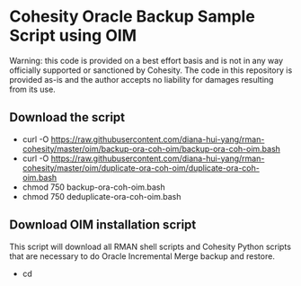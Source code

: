 # Cohesity Oracle Backup Sample Script using OIM

Warning: this code is provided on a best effort basis and is not in any way officially supported or sanctioned by Cohesity. The code in this repository is provided as-is and the author accepts no liability for damages resulting from its use.

## Download the script

- curl -O https://raw.githubusercontent.com/diana-hui-yang/rman-cohesity/master/oim/backup-ora-coh-oim/backup-ora-coh-oim.bash
- curl -O https://raw.githubusercontent.com/diana-hui-yang/rman-cohesity/master/oim/duplicate-ora-coh-oim/duplicate-ora-coh-oim.bash
- chmod 750 backup-ora-coh-oim.bash
- chmod 750 deduplicate-ora-coh-oim.bash

## Download OIM installation script
This script will download all RMAN shell scripts and Cohesity Python scripts that are necessary to do Oracle Incremental Merge backup and restore. 
- cd <script directory>
- curl -O https://raw.githubusercontent.com/diana-hui-yang/rman-cohesity/master/nfs/oim-download.bash
- chmod 750 oim-download.bash
